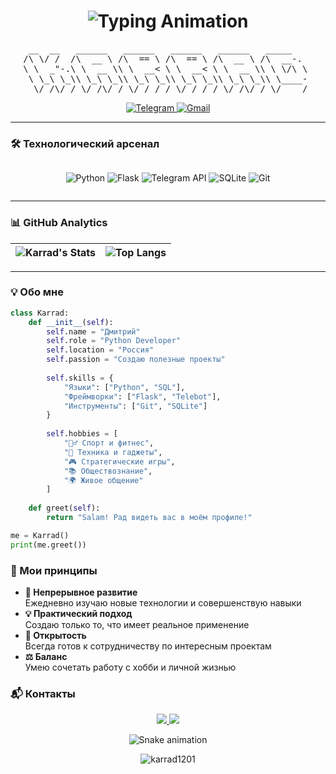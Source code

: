 <h1 align="center">
  <img src="https://readme-typing-svg.demolab.com?font=Fira+Code&weight=600&size=30&duration=3000&pause=1000&color=1DA1F2&center=true&vCenter=true&width=435&lines=👋+SALAM%2C+Я+𝕜𝕒𝕣𝕣𝕒𝕕;🐍+Python+Developer;💻+Backend+Engineer;🚀+Open+Source+Lover" alt="Typing Animation" />
</h1>

<div align="center">
<pre>
 __  __   ______   ______   ______   ______   _____    
/\ \/ /  /\  __ \ /\  == \ /\  == \ /\  __ \ /\  __-.  
\ \  _"-.\ \  __ \\ \  __< \ \  __< \ \  __ \\ \ \/\ \ 
 \ \_\ \_\\ \_\ \_\\ \_\ \_\\ \_\ \_\\ \_\ \_\\ \____- 
  \/_/\/_/ \/_/\/_/ \/_/ /_/ \/_/ /_/ \/_/\/_/ \/____/ 
</pre>
</div>

<p align="center">
  <a href="https://t.me/KarradM" target="_blank">
    <img src="https://img.shields.io/badge/Telegram-2CA5E0?style=for-the-badge&logo=telegram&logoColor=white" alt="Telegram">
  </a>
  <a href="mailto:karad120109@gmail.com">
    <img src="https://img.shields.io/badge/Gmail-D14836?style=for-the-badge&logo=gmail&logoColor=white" alt="Gmail">
  </a>
</p>

---

### 🛠 Технологический арсенал
<div align="center" style="display: flex; flex-wrap: wrap; gap: 10px; justify-content: center;">
  
![Python](https://img.shields.io/badge/-Python-3776AB?style=for-the-badge&logo=python&logoColor=white&labelColor=black)
![Flask](https://img.shields.io/badge/-Flask-000000?style=for-the-badge&logo=flask&logoColor=white&labelColor=black)
![Telegram API](https://img.shields.io/badge/-Telegram_Bot-26A5E4?style=for-the-badge&logo=telegram&logoColor=white&labelColor=black)
![SQLite](https://img.shields.io/badge/-SQLite-003B57?style=for-the-badge&logo=sqlite&logoColor=white&labelColor=black)
![Git](https://img.shields.io/badge/-Git-F05032?style=for-the-badge&logo=git&logoColor=white&labelColor=black)

</div>

---

### 📊 GitHub Analytics
<div align="center">
  
| ![Karrad's Stats](https://github-readme-stats.vercel.app/api?username=karrad1201&show_icons=true&theme=radical&hide_border=true) | ![Top Langs](https://github-readme-stats.vercel.app/api/top-langs/?username=karrad1201&layout=compact&theme=radical&hide_border=true) |
|----------------------------------------------------------------------------------------------------------------------------------|--------------------------------------------------------------------------------------------------------------------------------------|

</div>

---

### 💡 Обо мне
```python
class Karrad:
    def __init__(self):
        self.name = "Дмитрий"
        self.role = "Python Developer"
        self.location = "Россия"
        self.passion = "Создаю полезные проекты"
        
        self.skills = {
            "Языки": ["Python", "SQL"],
            "Фреймворки": ["Flask", "Telebot"],
            "Инструменты": ["Git", "SQLite"]
        }
        
        self.hobbies = [
            "🏋️‍♂️ Спорт и фитнес",
            "🔧 Техника и гаджеты",
            "🎮 Стратегические игры",
            "📚 Обществознание",
            "🌍 Живое общение"
        ]
    
    def greet(self):
        return "Salam! Рад видеть вас в моём профиле!"

me = Karrad()
print(me.greet())
```
### 🌟 Мои принципы

- **🧠 Непрерывное развитие**  
  Ежедневно изучаю новые технологии и совершенствую навыки
- **💡 Практический подход**  
  Создаю только то, что имеет реальное применение
- **🤝 Открытость**  
  Всегда готов к сотрудничеству по интересным проектам
- **⚖️ Баланс**  
  Умею сочетать работу с хобби и личной жизнью

### 📬 Контакты

<p align="center">
  <a href="https://t.me/KarradM" target="_blank">
    <img src="https://img.shields.io/badge/Telegram-Написать_мне-2CA5E0?style=for-the-badge&logo=telegram">
  </a>
  <a href="mailto:karad120109@gmail.com">
    <img src="https://img.shields.io/badge/Email-karad120109@gmail.com-D14836?style=for-the-badge&logo=gmail">
  </a>
</p>

<div align="center">

<p align="center">
  <img src="https://raw.githubusercontent.com/karrad1201/karrad1201/output/github-contribution-grid-snake.svg" alt="Snake animation" />
</p>

<img src="https://komarev.com/ghpvc/?username=karrad1201&label=Profile%20views&color=0e75b6&style=flat" alt="karrad1201" />

</div>
